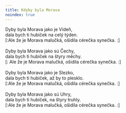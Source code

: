 ```yaml
---
title: Kdyby byla Morava
noindex: true
---
```


Dyby byla Morava jako je Vídeň,\
dala bych ti hubiček na celý týden.\
[:Ale že je Morava malučká, ošidila cérečka synečka. :]\
\
Dyby byla Morava jako sú Čechy,\
dala bych ti hubiček na štyry měchy.\
[: Ale že je Morava malučká, ošidila cérečka synečka. :]\
\
Dyby byla Morava jako je Slezko,\
dala bych ti hubiček, až by to plesklo.\
[:Ale že je Morava malučká, ošidila cérečka synečka. :]\
\
Dyby byla Morava jako sú Uhry,\
dala bych ti hubiček, na štyry truhly.\
[:Ale že je Morava malučká, ošidila cérečka synečka. :]